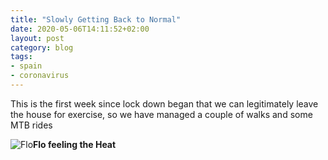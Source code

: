 ```yaml
---
title: "Slowly Getting Back to Normal"
date: 2020-05-06T14:11:52+02:00
layout: post
category: blog
tags:
- spain
- coronavirus
---
```


This is the first week since lock down began that we can legitimately leave the house for exercise, so we have managed a couple of walks and some MTB rides
<!--more-->


 ![Flo](/images/2020/2020-05-06-slowly-getting-back-to-normal.jpg)**Flo feeling the Heat**

